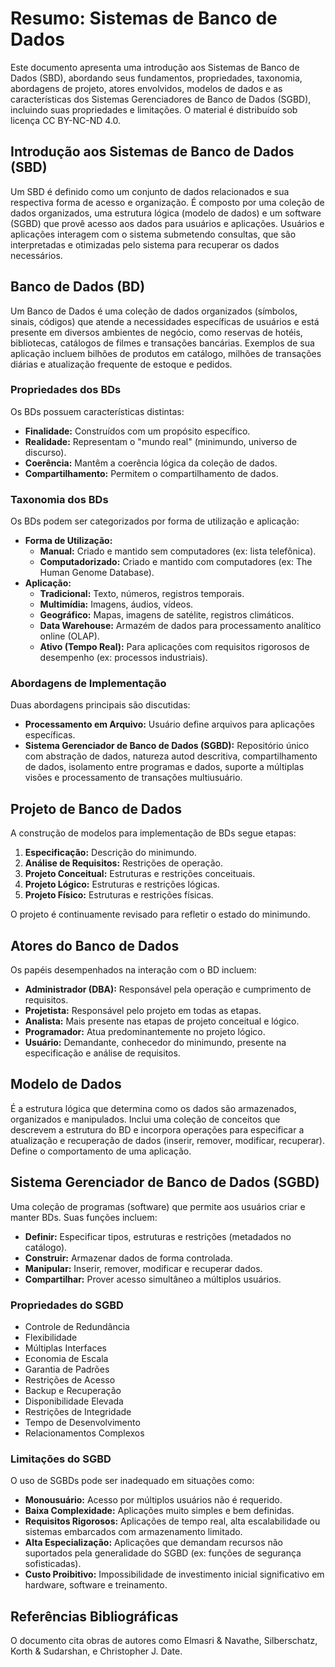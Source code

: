 # Resumo: Sistemas de Banco de Dados

Este documento apresenta uma introdução aos Sistemas de Banco de Dados (SBD), abordando seus fundamentos, propriedades, taxonomia, abordagens de projeto, atores envolvidos, modelos de dados e as características dos Sistemas Gerenciadores de Banco de Dados (SGBD), incluindo suas propriedades e limitações. O material é distribuído sob licença CC BY-NC-ND 4.0.

## Introdução aos Sistemas de Banco de Dados (SBD)

Um SBD é definido como um conjunto de dados relacionados e sua respectiva forma de acesso e organização. É composto por uma coleção de dados organizados, uma estrutura lógica (modelo de dados) e um software (SGBD) que provê acesso aos dados para usuários e aplicações. Usuários e aplicações interagem com o sistema submetendo consultas, que são interpretadas e otimizadas pelo sistema para recuperar os dados necessários.

## Banco de Dados (BD)

Um Banco de Dados é uma coleção de dados organizados (símbolos, sinais, códigos) que atende a necessidades específicas de usuários e está presente em diversos ambientes de negócio, como reservas de hotéis, bibliotecas, catálogos de filmes e transações bancárias. Exemplos de sua aplicação incluem bilhões de produtos em catálogo, milhões de transações diárias e atualização frequente de estoque e pedidos.

### Propriedades dos BDs

Os BDs possuem características distintas:
- **Finalidade:** Construídos com um propósito específico.
- **Realidade:** Representam o "mundo real" (minimundo, universo de discurso).
- **Coerência:** Mantêm a coerência lógica da coleção de dados.
- **Compartilhamento:** Permitem o compartilhamento de dados.

### Taxonomia dos BDs

Os BDs podem ser categorizados por forma de utilização e aplicação:
- **Forma de Utilização:**
    - **Manual:** Criado e mantido sem computadores (ex: lista telefônica).
    - **Computadorizado:** Criado e mantido com computadores (ex: The Human Genome Database).
- **Aplicação:**
    - **Tradicional:** Texto, números, registros temporais.
    - **Multimídia:** Imagens, áudios, vídeos.
    - **Geográfico:** Mapas, imagens de satélite, registros climáticos.
    - **Data Warehouse:** Armazém de dados para processamento analítico online (OLAP).
    - **Ativo (Tempo Real):** Para aplicações com requisitos rigorosos de desempenho (ex: processos industriais).

### Abordagens de Implementação

Duas abordagens principais são discutidas:
- **Processamento em Arquivo:** Usuário define arquivos para aplicações específicas.
- **Sistema Gerenciador de Banco de Dados (SGBD):** Repositório único com abstração de dados, natureza autod descritiva, compartilhamento de dados, isolamento entre programas e dados, suporte a múltiplas visões e processamento de transações multiusuário.

## Projeto de Banco de Dados

A construção de modelos para implementação de BDs segue etapas:
1. **Especificação:** Descrição do minimundo.
2. **Análise de Requisitos:** Restrições de operação.
3. **Projeto Conceitual:** Estruturas e restrições conceituais.
4. **Projeto Lógico:** Estruturas e restrições lógicas.
5. **Projeto Físico:** Estruturas e restrições físicas.

O projeto é continuamente revisado para refletir o estado do minimundo.

## Atores do Banco de Dados

Os papéis desempenhados na interação com o BD incluem:
- **Administrador (DBA):** Responsável pela operação e cumprimento de requisitos.
- **Projetista:** Responsável pelo projeto em todas as etapas.
- **Analista:** Mais presente nas etapas de projeto conceitual e lógico.
- **Programador:** Atua predominantemente no projeto lógico.
- **Usuário:** Demandante, conhecedor do minimundo, presente na especificação e análise de requisitos.

## Modelo de Dados

É a estrutura lógica que determina como os dados são armazenados, organizados e manipulados. Inclui uma coleção de conceitos que descrevem a estrutura do BD e incorpora operações para especificar a atualização e recuperação de dados (inserir, remover, modificar, recuperar). Define o comportamento de uma aplicação.

## Sistema Gerenciador de Banco de Dados (SGBD)

Uma coleção de programas (software) que permite aos usuários criar e manter BDs. Suas funções incluem:
- **Definir:** Especificar tipos, estruturas e restrições (metadados no catálogo).
- **Construir:** Armazenar dados de forma controlada.
- **Manipular:** Inserir, remover, modificar e recuperar dados.
- **Compartilhar:** Prover acesso simultâneo a múltiplos usuários.

### Propriedades do SGBD

- Controle de Redundância
- Flexibilidade
- Múltiplas Interfaces
- Economia de Escala
- Garantia de Padrões
- Restrições de Acesso
- Backup e Recuperação
- Disponibilidade Elevada
- Restrições de Integridade
- Tempo de Desenvolvimento
- Relacionamentos Complexos

### Limitações do SGBD

O uso de SGBDs pode ser inadequado em situações como:
- **Monousuário:** Acesso por múltiplos usuários não é requerido.
- **Baixa Complexidade:** Aplicações muito simples e bem definidas.
- **Requisitos Rigorosos:** Aplicações de tempo real, alta escalabilidade ou sistemas embarcados com armazenamento limitado.
- **Alta Especialização:** Aplicações que demandam recursos não suportados pela generalidade do SGBD (ex: funções de segurança sofisticadas).
- **Custo Proibitivo:** Impossibilidade de investimento inicial significativo em hardware, software e treinamento.

## Referências Bibliográficas

O documento cita obras de autores como Elmasri & Navathe, Silberschatz, Korth & Sudarshan, e Christopher J. Date.

